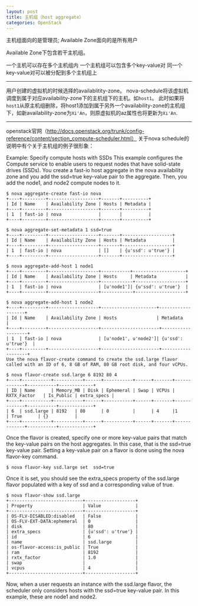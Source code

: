 ```yaml
---
layout: post
title: 主机组（host aggregate）
categories: OpenStack
---
```


主机组面向的是管理员;
Available Zone面向的是所有用户

Available Zone下包含若干主机组。

一个主机可以存在多个主机组内
一个主机组可以包含多个key-value对
同一个key-value对可以被分配到多个主机组上



----------

用户创建的虚拟机的时候选择的availablitity-zone。
nova-schedule将该虚拟机调度到属于对应availability-zone下的主机组下的主机。如`host1`。
此时如果将`host1`从原主机组删除，将host1添加到属于另外一个availability-zone的主机组下，如新availability-zone为`Xi'An`，则原虚拟机的az属性也将更新为`Xi'An`.


----------



openstack官网（http://docs.openstack.org/trunk/config-reference/content/section_compute-scheduler.html）
关于nova schedule的说明中有个关于主机组的例子很形象：




Example: Specify compute hosts with SSDs
This example configures the Compute service to enable users to request nodes that have solid-state drives (SSDs). You create a fast-io host aggregate in the nova availability zone and you add the ssd=true key-value pair to the aggregate. Then, you add the node1, and node2 compute nodes to it.

```
$ nova aggregate-create fast-io nova
+----+---------+-------------------+-------+----------+
| Id | Name    | Availability Zone | Hosts | Metadata |
+----+---------+-------------------+-------+----------+
| 1  | fast-io | nova              |       |          |
+----+---------+-------------------+-------+----------+

$ nova aggregate-set-metadata 1 ssd=true
+----+---------+-------------------+-------+-------------------+
| Id | Name    | Availability Zone | Hosts | Metadata          |
+----+---------+-------------------+-------+-------------------+
| 1  | fast-io | nova  			   | []    | {u'ssd': u'true'} |
+----+---------+-------------------+-------+-------------------+

$ nova aggregate-add-host 1 node1
+----+---------+-------------------+-----------+--------------------+
| Id | Name    | Availability Zone | Hosts     | Metadata           |
+----+---------+-------------------+------------+-------------------+
| 1  | fast-io | nova  			   | [u'node1']| {u'ssd': u'true'}  |
+----+---------+-------------------+------------+-------------------+

$ nova aggregate-add-host 1 node2
+----+---------+-------------------+---------------------+-------------------+
| Id | Name    | Availability Zone | Hosts               | Metadata          |
+----+---------+-------------------+----------------------+-------------------+
| 1  | fast-io | nova              | [u'node1', u'node2']| {u'ssd': u'true'}  |
+----+---------+-------------------+----------------------+-------------------+
Use the nova flavor-create command to create the ssd.large flavor called with an ID of 6, 8 GB of RAM, 80 GB root disk, and four vCPUs.

$ nova flavor-create ssd.large 6 8192 80 4
+----+-----------+-----------+------+-----------+------+-------+-------------+-----------+-------------+
| ID | Name      | Memory_MB | Disk | Ephemeral | Swap | VCPUs | RXTX_Factor   | Is_Public | extra_specs |
+----+-----------+-----------+------+-----------+------+-------+-------------+-----------+-------------+
| 6  | ssd.large | 8192   | 80      | 0         |      | 4     |1              | True      | {}          |
+----+-----------+-----------+------+-----------+------+-------+-------------+-----------+-------------+
```

Once the flavor is created, specify one or more key-value pairs that match the key-value pairs on the host aggregates. In this case, that is the ssd=true key-value pair. Setting a key-value pair on a flavor is done using the nova flavor-key command.

```    
$ nova flavor-key ssd.large set  ssd=true
```

Once it is set, you should see the extra_specs property of the ssd.large flavor populated with a key of ssd and a corresponding value of true.

```
$ nova flavor-show ssd.large
+----------------------------+-------------------+
| Property                   | Value             |
+----------------------------+-------------------+
| OS-FLV-DISABLED:disabled   | False             |
| OS-FLV-EXT-DATA:ephemeral  | 0                 |
| disk                       | 80                |
| extra_specs                | {u'ssd': u'true'} |
| id                         | 6                 |
| name                       | ssd.large         |
| os-flavor-access:is_public | True              |
| ram                        | 8192              |
| rxtx_factor                | 1.0               |
| swap                       |                   |
| vcpus                      | 4                 |
+----------------------------+-------------------+
```

Now, when a user requests an instance with the ssd.large flavor, the scheduler only considers hosts with the ssd=true key-value pair. In this example, these are node1 and node2.